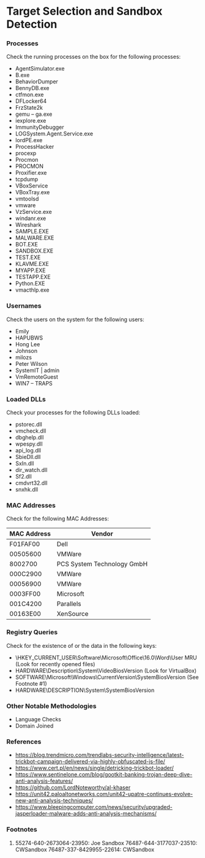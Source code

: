 # Target Selection and Sandbox Detection

### Processes
Check the running processes on the box for the following processes:
- AgentSimulator.exe
- B.exe
- BehaviorDumper
- BennyDB.exe
- ctfmon.exe
- DFLocker64
- FrzState2k
- gemu – ga.exe
- iexplore.exe
- ImmunityDebugger
- LOGSystem.Agent.Service.exe
- lordPE.exe
- ProcessHacker
- procexp
- Procmon
- PROCMON
- Proxifier.exe
- tcpdump
- VBoxService
- VBoxTray.exe
- vmtoolsd
- vmware
- VzService.exe
- windanr.exe
- Wireshark
- SAMPLE.EXE
- MALWARE.EXE
- BOT.EXE
- SANDBOX.EXE
- TEST.EXE
- KLAVME.EXE
- MYAPP.EXE
- TESTAPP.EXE
- Python.EXE
- vmacthlp.exe


### Usernames
Check the users on the system for the following users:
- Emily
- HAPUBWS
- Hong Lee
- Johnson
- milozs
- Peter Wilson
- SystemIT | admin
- VmRemoteGuest
- WIN7 – TRAPS

### Loaded DLLs
Check your processes for the following DLLs loaded:
- pstorec.dll
- vmcheck.dll
- dbghelp.dll
- wpespy.dll
- api_log.dll
- SbieDll.dll
- SxIn.dll
- dir_watch.dll
- Sf2.dll
- cmdvrt32.dll
- snxhk.dll

### MAC Addresses
Check for the following MAC Addresses:

| MAC Address | Vendor |
|---------|---------------------------|
| F01FAF00	| Dell |
| 00505600	| VMWare |
| 8002700	| PCS System Technology GmbH |
| 000C2900 | VMWare |
| 00056900	| VMWare |
| 0003FF00	| Microsoft |
| 001C4200	| Parallels |
| 00163E00	| XenSource |

### Registry Queries
Check for the existence of or the data in the following keys:
- \HKEY_CURRENT_USER\Software\Microsoft\Office\16.0\Word\User MRU (Look for recently opened files)
- HARDWARE\Description\System\VideoBiosVersion (Look for VirtualBox)
- SOFTWARE\Microsoft\Windows\CurrentVersion\SystemBiosVersion (See Footnote #1)
- HARDWARE\DESCRIPTION\System\SystemBiosVersion

### Other Notable Methodologies
- Language Checks
- Domain Joined


### References
- https://blog.trendmicro.com/trendlabs-security-intelligence/latest-trickbot-campaign-delivered-via-highly-obfuscated-js-file/
- https://www.cert.pl/en/news/single/detricking-trickbot-loader/
- https://www.sentinelone.com/blog/gootkit-banking-trojan-deep-dive-anti-analysis-features/
- https://github.com/LordNoteworthy/al-khaser
- https://unit42.paloaltonetworks.com/unit42-upatre-continues-evolve-new-anti-analysis-techniques/
- https://www.bleepingcomputer.com/news/security/upgraded-jasperloader-malware-adds-anti-analysis-mechanisms/

### Footnotes
1. 55274-640-2673064-23950: Joe Sandbox
76487-644-3177037-23510: CWSandbox
76487-337-8429955-22614: CWSandbox

